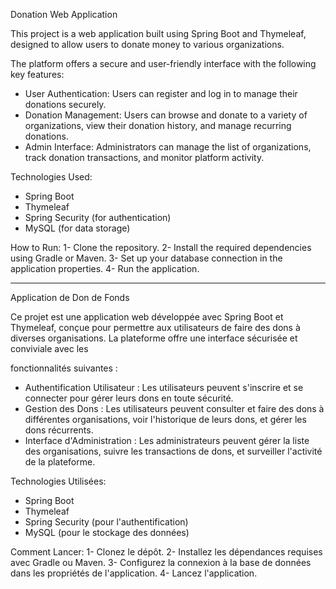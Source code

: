 Donation Web Application


This project is a web application built using Spring Boot and Thymeleaf, designed to allow users to donate money to various organizations. 


The platform offers a secure and user-friendly interface with the following key features:

 - User Authentication: Users can register and log in to manage their donations securely.
 - Donation Management: Users can browse and donate to a variety of organizations, view their donation history, and manage recurring donations.
 - Admin Interface: Administrators can manage the list of organizations, track donation transactions, and monitor platform activity.

   
Technologies Used:
 - Spring Boot
 - Thymeleaf
 - Spring Security (for authentication)
 - MySQL (for data storage)

   
How to Run:
1- Clone the repository.
2- Install the required dependencies using Gradle or Maven.
3- Set up your database connection in the application properties.
4- Run the application.

------------------------------------------------------------------------------------
   
Application de Don de Fonds


Ce projet est une application web développée avec Spring Boot et Thymeleaf, conçue pour permettre aux utilisateurs de faire des dons à diverses organisations. La plateforme offre une interface sécurisée et conviviale avec les 


fonctionnalités suivantes :
 - Authentification Utilisateur : Les utilisateurs peuvent s'inscrire et se connecter pour gérer leurs dons en toute sécurité.
 - Gestion des Dons : Les utilisateurs peuvent consulter et faire des dons à différentes organisations, voir l'historique de leurs dons, et gérer les dons récurrents.
 - Interface d'Administration : Les administrateurs peuvent gérer la liste des organisations, suivre les transactions de dons, et surveiller l'activité de la plateforme.


Technologies Utilisées:
 - Spring Boot
 - Thymeleaf
 - Spring Security (pour l'authentification)
 - MySQL (pour le stockage des données)


Comment Lancer:
 1- Clonez le dépôt.
 2- Installez les dépendances requises avec Gradle ou Maven.
 3- Configurez la connexion à la base de données dans les propriétés de l'application.
 4- Lancez l'application.
